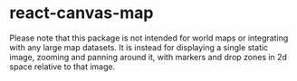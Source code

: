 # react-canvas-map

Please note that this package is not intended for world maps or integrating with any large map
datasets. It is instead for displaying a single static image, zooming and panning around it, with
markers and drop zones in 2d space relative to that image.
